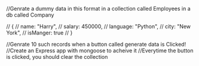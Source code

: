 //Genrate a dummy data in this format in a collection called Employees in a db called Company

// {
//     name: "Harry",
//     salary: 450000,
//     language: "Python",
//     city: "New York",
//     isManger: true
// }

//Genrate 10 such records when a button called generate data is Clicked!
//Create an Express app with mongoose to acheive it
//Everytime the button is clicked, you should clear the collection